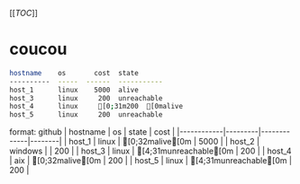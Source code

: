 [[_TOC_]]
# coucou

```bash
hostname    os       cost  state
----------  -----  ------  -----------
host_1      linux    5000  alive
host_3      linux     200  unreachable
host_4      linux     [0;31m200  [0malive
host_5      linux     200  unreachable

```
format: github
| hostname   | os      | state       |   cost |
|------------|---------|-------------|--------|
| host_1     | linux   | [0;32malive[0m       |   5000 |
| host_2     | windows |             |    200 |
| host_3     | linux   | [4;31munreachable[0m |    200 |
| host_4     | aix     | [0;32malive[0m       |    200 |
| host_5     | linux   | [4;31munreachable[0m |    200 |

